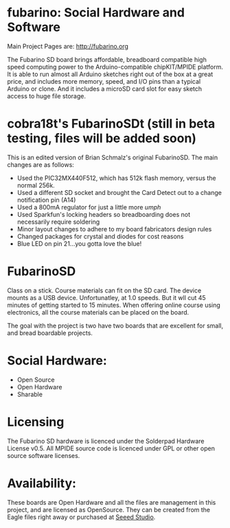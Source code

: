 fubarino: Social Hardware and Software
========
Main Project Pages are:
http://fubarino.org

The Fubarino SD board brings affordable, breadboard compatible high speed computing power to the Arduino-compatible chipKIT/MPIDE platform. It is able to run almost all Arduino sketches right out of the box at a great price, and includes more memory, speed, and I/O pins than a typical Arduino or clone. And it includes a microSD card slot for easy sketch access to huge file storage.

cobra18t's FubarinoSDt (still in beta testing, files will be added soon)
======
This is an edited version of Brian Schmalz's original FubarinoSD. The main changes are as follows:
* Used the PIC32MX440F512, which has 512k flash memory, versus the normal 256k.
* Used a different SD socket and brought the Card Detect out to a change notification pin (A14)
* Used a 800mA regulator for just a little more *umph*
* Used Sparkfun's locking headers so breadboarding does not necessarily require soldering
* Minor layout changes to adhere to my board fabricators design rules
* Changed packages for crystal and diodes for cost reasons
* Blue LED on pin 21...you gotta love the blue!

FubarinoSD
======
Class on a stick. Course materials can fit on the SD card. The device mounts as a USB device. Unfortunatley, at 1.0 speeds. But 
it wll cut 45 minutes of getting started to 15 minutes. When offering online course using electronics, all the course materials can be placed on the board.



The goal with the project is two have two boards that are excellent for small, and bread boardable projects.

Social Hardware:
=====
* Open Source
* Open Hardware
* Sharable


Licensing
====
The Fubarino SD hardware is licenced under the Solderpad Hardware License v0.5. All MPIDE source code is licenced under GPL or other open source software licenses.

Availability:
========
These boards are Open Hardware and all the files are management in this project, and are licensed as OpenSource.
They can be created from the Eagle files right away or purchased at [Seeed Studio](http://www.seeedstudio.com/depot/fubarino-sd-p-1265.html?cPath=132_133).


